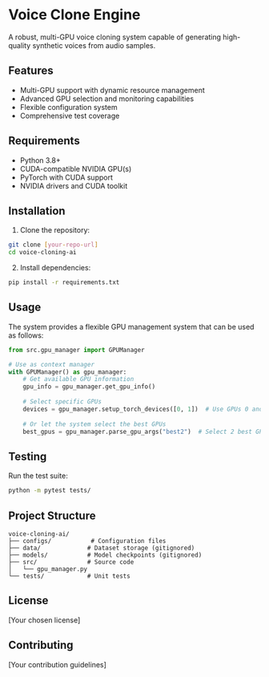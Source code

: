 # Voice Clone Engine

A robust, multi-GPU voice cloning system capable of generating high-quality synthetic voices from audio samples.

## Features

- Multi-GPU support with dynamic resource management
- Advanced GPU selection and monitoring capabilities
- Flexible configuration system
- Comprehensive test coverage

## Requirements

- Python 3.8+
- CUDA-compatible NVIDIA GPU(s)
- PyTorch with CUDA support
- NVIDIA drivers and CUDA toolkit

## Installation

1. Clone the repository:
```bash
git clone [your-repo-url]
cd voice-cloning-ai
```

2. Install dependencies:
```bash
pip install -r requirements.txt
```

## Usage

The system provides a flexible GPU management system that can be used as follows:

```python
from src.gpu_manager import GPUManager

# Use as context manager
with GPUManager() as gpu_manager:
    # Get available GPU information
    gpu_info = gpu_manager.get_gpu_info()
    
    # Select specific GPUs
    devices = gpu_manager.setup_torch_devices([0, 1])  # Use GPUs 0 and 1
    
    # Or let the system select the best GPUs
    best_gpus = gpu_manager.parse_gpu_args("best2")  # Select 2 best GPUs
```

## Testing

Run the test suite:
```bash
python -m pytest tests/
```

## Project Structure

```
voice-cloning-ai/
├── configs/           # Configuration files
├── data/             # Dataset storage (gitignored)
├── models/           # Model checkpoints (gitignored)
├── src/              # Source code
│   └── gpu_manager.py
└── tests/            # Unit tests
```

## License

[Your chosen license]

## Contributing

[Your contribution guidelines]
